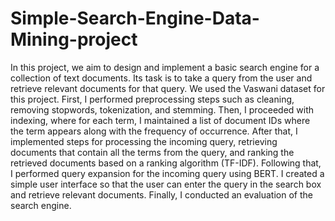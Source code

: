# Simple-Search-Engine-Data-Mining-project
In this project, we aim to design and implement a basic search engine for a collection of text documents. Its task is to take a query from the user and retrieve relevant documents for that query. We used the Vaswani dataset for this project. First, I performed preprocessing steps such as cleaning, removing stopwords, tokenization, and stemming. Then, I proceeded with indexing, where for each term, I maintained a list of document IDs where the term appears along with the frequency of occurrence. After that, I implemented steps for processing the incoming query, retrieving documents that contain all the terms from the query, and ranking the retrieved documents based on a ranking algorithm (TF-IDF). Following that, I performed query expansion for the incoming query using BERT. I created a simple user interface so that the user can enter the query in the search box and retrieve relevant documents. Finally, I conducted an evaluation of the search engine.
